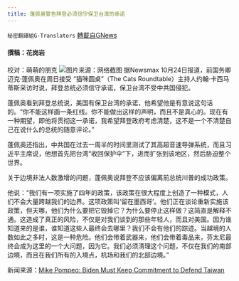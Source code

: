 ```yaml
---
title: 蓬佩奥警告拜登必须信守保卫台湾的承诺
---
```

`秘密翻譯組G-Translators` [轉載自GNews](https://gnews.org/zh-hans/1618803/)

#### 撰稿：花岗岩
校对：萌萌的朋克
![](https://assets.gnews.org/wp-content/uploads/2021/10/3-97.jpg)图片来源：网络截图
据Newsmax 10月24日报道，前国务卿迈克·蓬佩奥在周日接受 “猫咪圆桌”（The Cats Roundtable）主持人约翰·卡西马蒂斯采访时说，拜登总统必须信守承诺，保卫台湾不受中共国侵犯。

蓬佩奥看到拜登总统说，美国有保卫台湾的承诺，他希望他是有意说这句话的。“你不能这样画一条红线。你不能做出这样的声明，而且不是真心的。现在有一种期望，即他将贯彻这一承诺，我希望拜登政府考虑清楚，这不是一个不清楚自己在说什么的总统的随意评论。”

蓬佩奥还指出，中共国在过去一周半的时间里测试了其高超音速导弹系统，而且习近平主席说，他想首先把台湾“收回保护伞”下，进而扩张到该地区，然后胁迫整个世界。

关于边境非法人数激增的问题，蓬佩奥说拜登不应该偏离前总统川普的成功政策。

他说：“我们有一项实施了四年的政策，该政策在很大程度上创造了一种模式，人们不会大量跨越我们的边界。这项政策叫‘留在墨西哥’。他们正在谈论重新实施该政策，但天哪，他们为什么要把它毁掉它？为什么要停止这样做？这简直是解释不通。这造成了真正的风险，不仅是对我们谈到的那些年轻人，而且对美国。因为谁知道来的是谁，谁知道这些人最终会去哪里？我们不会有他们的踪迹。当越境的人数如此之多时，这是一种危险。他们会带着武器来，他们会带着毒品来，芬太尼最终会成为这里的一个大问题，因为它。我们必须清理这个问题，不仅在我们的南部边境，而且在我们所有的入境点，机场和我们的北部边境。”

新闻来源：[Mike Pompeo: Biden Must Keep Commitment to Defend Taiwan](https://www.newsmax.com/politics/mikepompeo-catsroundtable-china-taiwan/2021/10/24/id/1041780/)
